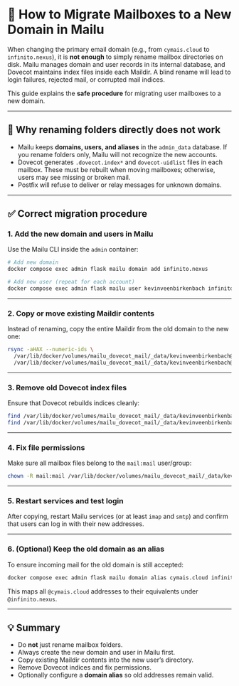 # 📖 **How to Migrate Mailboxes to a New Domain in Mailu**

When changing the primary email domain (e.g., from `cymais.cloud` to `infinito.nexus`), it is **not enough** to simply rename mailbox directories on disk. Mailu manages domain and user records in its internal database, and Dovecot maintains index files inside each Maildir. A blind rename will lead to login failures, rejected mail, or corrupted mail indices.

This guide explains the **safe procedure** for migrating user mailboxes to a new domain.

---

## 🔴 Why renaming folders directly does not work

* Mailu keeps **domains, users, and aliases** in the `admin_data` database. If you rename folders only, Mailu will not recognize the new accounts.
* Dovecot generates `.dovecot.index*` and `dovecot-uidlist` files in each mailbox. These must be rebuilt when moving mailboxes; otherwise, users may see missing or broken mail.
* Postfix will refuse to deliver or relay messages for unknown domains.

---

## ✅ Correct migration procedure

### 1. Add the new domain and users in Mailu

Use the Mailu CLI inside the `admin` container:

```bash
# Add new domain
docker compose exec admin flask mailu domain add infinito.nexus

# Add new user (repeat for each account)
docker compose exec admin flask mailu user kevinveenbirkenbach infinito.nexus 'NEW_PASSWORD'
```

---

### 2. Copy or move existing Maildir contents

Instead of renaming, copy the entire Maildir from the old domain to the new one:

```bash
rsync -aHAX --numeric-ids \
  /var/lib/docker/volumes/mailu_dovecot_mail/_data/kevinveenbirkenbach@cymais.cloud/ \
  /var/lib/docker/volumes/mailu_dovecot_mail/_data/kevinveenbirkenbach@infinito.nexus/
```

---

### 3. Remove old Dovecot index files

Ensure that Dovecot rebuilds indices cleanly:

```bash
find /var/lib/docker/volumes/mailu_dovecot_mail/_data/kevinveenbirkenbach@infinito.nexus -type f -name '.dovecot*' -delete
find /var/lib/docker/volumes/mailu_dovecot_mail/_data/kevinveenbirkenbach@infinito.nexus -type f -name 'dovecot-uidlist*' -delete
```

---

### 4. Fix file permissions

Make sure all mailbox files belong to the `mail:mail` user/group:

```bash
chown -R mail:mail /var/lib/docker/volumes/mailu_dovecot_mail/_data/kevinveenbirkenbach@infinito.nexus
```

---

### 5. Restart services and test login

After copying, restart Mailu services (or at least `imap` and `smtp`) and confirm that users can log in with their new addresses.

---

### 6. (Optional) Keep the old domain as an alias

To ensure incoming mail for the old domain is still accepted:

```bash
docker compose exec admin flask mailu domain alias cymais.cloud infinito.nexus
```

This maps all `@cymais.cloud` addresses to their equivalents under `@infinito.nexus`.

---

## 💡 Summary

* Do **not** just rename mailbox folders.
* Always create the new domain and user in Mailu first.
* Copy existing Maildir contents into the new user’s directory.
* Remove Dovecot indices and fix permissions.
* Optionally configure a **domain alias** so old addresses remain valid.
